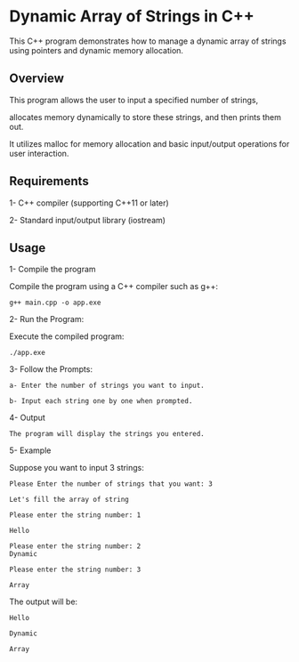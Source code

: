 # Dynamic Array of Strings in C++

This C++ program demonstrates how to manage a dynamic array of strings using pointers and dynamic memory allocation.

## Overview

This program allows the user to input a specified number of strings,

allocates memory dynamically to store these strings, and then prints them out. 
 
It utilizes malloc for memory allocation and basic input/output operations for user interaction.


## Requirements

1- C++ compiler (supporting C++11 or later)

2- Standard input/output library (iostream)


## Usage 

1- Compile the program

Compile the program using a C++ compiler such as g++:

	g++ main.cpp -o app.exe

2- Run the Program:

Execute the compiled program:

	./app.exe
	
3- Follow the Prompts:

	a- Enter the number of strings you want to input.
	
	b- Input each string one by one when prompted.
	
4- Output

	The program will display the strings you entered.
	

5- Example 

Suppose you want to input 3 strings:

	Please Enter the number of strings that you want: 3
	
	Let's fill the array of string
	
	Please enter the string number: 1
	
	Hello
	
	Please enter the string number: 2
	Dynamic
	
	Please enter the string number: 3
	
	Array
	
The output will be:
	
	Hello
	
	Dynamic
	
	Array

	
	
